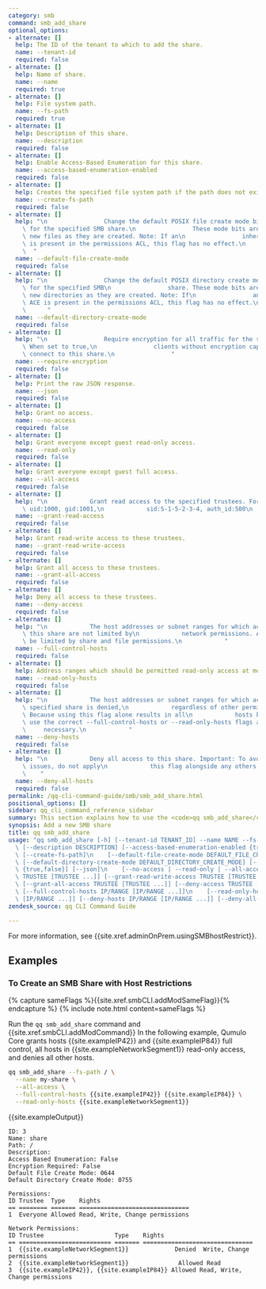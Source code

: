 ```yaml
---
category: smb
command: smb_add_share
optional_options:
- alternate: []
  help: The ID of the tenant to which to add the share.
  name: --tenant-id
  required: false
- alternate: []
  help: Name of share.
  name: --name
  required: true
- alternate: []
  help: File system path.
  name: --fs-path
  required: true
- alternate: []
  help: Description of this share.
  name: --description
  required: false
- alternate: []
  help: Enable Access-Based Enumeration for this share.
  name: --access-based-enumeration-enabled
  required: false
- alternate: []
  help: Creates the specified file system path if the path does not exist already.
  name: --create-fs-path
  required: false
- alternate: []
  help: "\n                Change the default POSIX file create mode bits (octal)\
    \ for the specified SMB share.\n                These mode bits are applied to\
    \ new files as they are created. Note: If an\n                inheritable ACE\
    \ is present in the permissions ACL, this flag has no effect.\n              \
    \  "
  name: --default-file-create-mode
  required: false
- alternate: []
  help: "\n                Change the default POSIX directory create mode bits (octal)\
    \ for the specified SMB\n                share. These mode bits are applied to\
    \ new directories as they are created. Note: If\n                an inheritable\
    \ ACE is present in the permissions ACL, this flag has no effect.\n          \
    \      "
  name: --default-directory-create-mode
  required: false
- alternate: []
  help: "\n                Require encryption for all traffic for the specified share.\
    \ When set to true,\n                clients without encryption capability cannot\
    \ connect to this share.\n                "
  name: --require-encryption
  required: false
- alternate: []
  help: Print the raw JSON response.
  name: --json
  required: false
- alternate: []
  help: Grant no access.
  name: --no-access
  required: false
- alternate: []
  help: Grant everyone except guest read-only access.
  name: --read-only
  required: false
- alternate: []
  help: Grant everyone except guest full access.
  name: --all-access
  required: false
- alternate: []
  help: "\n            Grant read access to the specified trustees. For example: Everyone,\
    \ uid:1000, gid:1001,\n            sid:S-1-5-2-3-4, auth_id:500\n            "
  name: --grant-read-access
  required: false
- alternate: []
  help: Grant read-write access to these trustees.
  name: --grant-read-write-access
  required: false
- alternate: []
  help: Grant all access to these trustees.
  name: --grant-all-access
  required: false
- alternate: []
  help: Deny all access to these trustees.
  name: --deny-access
  required: false
- alternate: []
  help: "\n            The host addresses or subnet ranges for which access to to\
    \ this share are not limited by\n            network permissions. Access may still\
    \ be limited by share and file permissions.\n            "
  name: --full-control-hosts
  required: false
- alternate: []
  help: Address ranges which should be permitted read-only access at most.
  name: --read-only-hosts
  required: false
- alternate: []
  help: "\n            The host addresses or subnet ranges for which access to the\
    \ specified share is denied,\n            regardless of other permissions. Important:\
    \ Because using this flag alone results in all\n            hosts being denied,\
    \ use the correct --full-control-hosts or --read-only-hosts flags as\n       \
    \     necessary.\n            "
  name: --deny-hosts
  required: false
- alternate: []
  help: "\n            Deny all access to this share. Important: To avoid configuration\
    \ issues, do not apply\n            this flag alongside any others.\n        \
    \    "
  name: --deny-all-hosts
  required: false
permalink: /qq-cli-command-guide/smb/smb_add_share.html
positional_options: []
sidebar: qq_cli_command_reference_sidebar
summary: This section explains how to use the <code>qq smb_add_share</code> command.
synopsis: Add a new SMB share
title: qq smb_add_share
usage: "qq smb_add_share [-h] [--tenant-id TENANT_ID] --name NAME --fs-path FS_PATH\
  \ [--description DESCRIPTION] [--access-based-enumeration-enabled {true,false}]\
  \ [--create-fs-path]\n    [--default-file-create-mode DEFAULT_FILE_CREATE_MODE]\
  \ [--default-directory-create-mode DEFAULT_DIRECTORY_CREATE_MODE] [--require-encryption\
  \ {true,false}] [--json]\n    [--no-access | --read-only | --all-access] [--grant-read-access\
  \ TRUSTEE [TRUSTEE ...]] [--grant-read-write-access TRUSTEE [TRUSTEE ...]]\n   \
  \ [--grant-all-access TRUSTEE [TRUSTEE ...]] [--deny-access TRUSTEE [TRUSTEE ...]]\
  \ [--full-control-hosts IP/RANGE [IP/RANGE ...]]\n    [--read-only-hosts IP/RANGE\
  \ [IP/RANGE ...]] [--deny-hosts IP/RANGE [IP/RANGE ...]] [--deny-all-hosts]"
zendesk_source: qq CLI Command Guide

---
```

For more information, see {{site.xref.adminOnPrem.usingSMBhostRestrict}}.

## Examples

### To Create an SMB Share with Host Restrictions
{% capture sameFlags %}{{site.xref.smbCLI.addModSameFlag}}{% endcapture %}
{% include note.html content=sameFlags %}

Run the `qq smb_add_share` command and {{site.xref.smbCLI.addModCommand}} In the following example, Qumulo Core grants hosts {{site.exampleIP42}} and {{site.exampleIP84}} full control, all hosts in {{site.exampleNetworkSegment1}} read-only access, and denies all other hosts.

```bash
qq smb_add_share --fs-path / \
  --name my-share \
  --all-access \
  --full-control-hosts {{site.exampleIP42}} {{site.exampleIP84}} \
  --read-only-hosts {{site.exampleNetworkSegment1}}
```

{{site.exampleOutput}}

```
ID: 3
Name: share
Path: /
Description:
Access Based Enumeration: False
Encryption Required: False
Default File Create Mode: 0644
Default Directory Create Mode: 0755

Permissions:
ID Trustee  Type    Rights 
== ======== ======= ===============================
1  Everyone Allowed Read, Write, Change permissions

Network Permissions:
ID Trustee                    Type    Rights 
== ========================== ======= ===============================
1  {{site.exampleNetworkSegment1}}             Denied  Write, Change permissions 
2  {{site.exampleNetworkSegment1}}              Allowed Read 
3  {{site.exampleIP42}}, {{site.exampleIP84}} Allowed Read, Write, Change permissions
```
